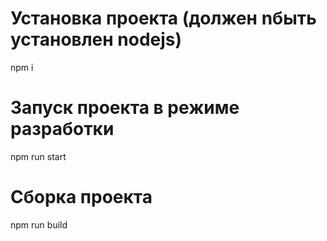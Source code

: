 # Установка проекта (должен nбыть установлен nodejs)
npm i

# Запуск проекта в режиме разработки
npm run start

# Сборка проекта
npm run build

